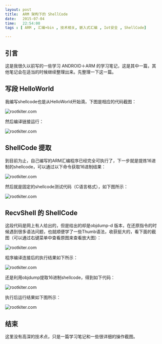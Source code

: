 ```yaml
---
layout: post
title:  ARM 架构下的 ShellCode
date:   2015-07-04
time:   22:54:00
tags : [ ARM , 汇编+bin , 技术相关, 嵌入式汇编 , Iot安全 , ShellCode]

---
```


## 引言
这是我很久以前写的一些学习 ANDROID＋ARM 的学习笔记，这是其中一篇，其他笔记会在适当的时候继续整理出来。先整理一下这一篇。

## 写段 HelloWorld

我编写shellcode也是从HelloWorld开始滴，下图是相应的代码截图：

![rootkiter.com](/images/2015_07_04_19_25/1.png)

然后编译链接运行：


![rootkiter.com](/images/2015_07_04_19_25/2.png)

## ShellCode 提取
到目前为止，自己编写的ARM汇编程序已经完全可执行了，下一步就是提炼16进制的shellcode，可以通过以下命令获取16进制结果：


![rootkiter.com](/images/2015_07_04_19_25/3.png)

然后就是固定的shellcode测试代码（C语言格式），如下图所示：


![rootkiter.com](/images/2015_07_04_19_25/4.png)

## RecvShell 的 ShellCode
这段代码是网上有人给出的，但是给出的却是objdump-d 版本，在还原指令的时候遇到很多语法问题，也就顺便学了一些Thumb语法，收获挺大的，看下面的截图（可以通过右键菜单中查看原图来查看放大图）：


![rootkiter.com](/images/2015_07_04_19_25/5.png)

程序编译连接后的执行结果如下所示：


![rootkiter.com](/images/2015_07_04_19_25/6.png)

还是利用objdump提取16进制shellcode，得到如下代码：


![rootkiter.com](/images/2015_07_04_19_25/7.png)

执行后运行结果如下图所示：


![rootkiter.com](/images/2015_07_04_19_25/8.png)

## 结束
这里没有高深的技术点，只是一篇学习笔记和一些很详细的操作截图。


